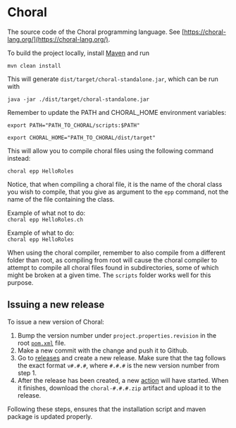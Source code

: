 # Choral

The source code of the Choral programming language. See [https://choral-lang.org/](https://choral-lang.org/).

To build the project locally, install [Maven](https://maven.apache.org/) and run

```shell
mvn clean install
```

This will generate `dist/target/choral-standalone.jar`, which can be run with

```shell
java -jar ./dist/target/choral-standalone.jar
```

Remember to update the PATH and CHORAL_HOME environment variables:
```
export PATH="PATH_TO_CHORAL/scripts:$PATH"

export CHORAL_HOME="PATH_TO_CHORAL/dist/target"
```

This will allow you to compile choral files using the following command instead:
```
choral epp HelloRoles
```

Notice, that when compiling a choral file, it is the name of the choral class you wish to compile, that you give as argument to the `epp` command, not the name of the file containing the class.

Example of what not to do: \
```choral epp HelloRoles.ch```

Example of what to do: \
```choral epp HelloRoles``` 

When using the choral compiler, remember to also compile from a different folder than root, as compiling from root will cause the choral compiler to attempt to compile all choral files found in subdirectories, some of which might be broken at a given time. The ```scripts``` folder works well for this purpose. 

## Issuing a new release

To issue a new version of Choral:

1. Bump the version number under `project.properties.revision` in the root [`pom.xml`](/pom.xml) file.
2. Make a new commit with the change and push it to Github.
3. Go to [releases](https://github.com/choral-lang/choral/releases) and create a new release. Make sure that the tag follows the exact format `v#.#.#`, where `#.#.#` is the new version number from step 1.
4. After the release has been created, a new [action](https://github.com/choral-lang/choral/actions) will have started. When it finishes, download the `choral-#.#.#.zip` artifact and upload it to the release.

Following these steps, ensures that the installation script and maven package is updated properly.
